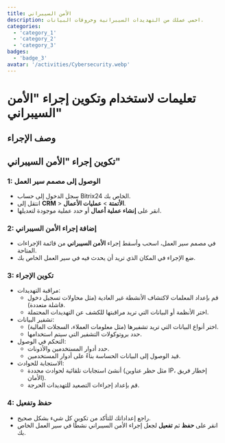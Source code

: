 ```yaml
---
title: الأمن السيبراني
description: احمي عملك من التهديدات السيبرانية وخروقات البيانات.
categories: 
  - 'category_1'
  - 'category_2'
  - 'category_3'
badges: 
  - 'badge_3'
avatar: '/activities/Cybersecurity.webp'
---
```

# تعليمات لاستخدام وتكوين إجراء "الأمن السيبراني"

## وصف الإجراء

## **تكوين إجراء "الأمن السيبراني"**

### 1: الوصول إلى مصمم سير العمل
- سجل الدخول إلى حساب Bitrix24 الخاص بك.
- انتقل إلى **CRM** > **الأتمتة** > **عمليات الأعمال**.
- انقر على **إنشاء عملية أعمال** أو حدد عملية موجودة لتعديلها.

### 2: إضافة إجراء الأمن السيبراني
- في مصمم سير العمل، اسحب وأسقط إجراء **الأمن السيبراني** من قائمة الإجراءات المتاحة.
- ضع الإجراء في المكان الذي تريد أن يحدث فيه في سير العمل الخاص بك.

### 3: تكوين الإجراء
- مراقبة التهديدات:
  - قم بإعداد المعلمات لاكتشاف الأنشطة غير العادية (مثل محاولات تسجيل دخول فاشلة متعددة).
  - اختر الأنظمة أو البيانات التي تريد مراقبتها للكشف عن التهديدات المحتملة.
- تشفير البيانات:
  - اختر أنواع البيانات التي تريد تشفيرها (مثل معلومات العملاء، السجلات المالية).
  - حدد بروتوكولات التشفير التي سيتم استخدامها.
- التحكم في الوصول:
  - حدد أدوار المستخدمين والأذونات.
  - قيد الوصول إلى البيانات الحساسة بناءً على أدوار المستخدمين.
- الاستجابة للحوادث:
  - أنشئ استجابات تلقائية لحوادث محددة (مثل حظر عناوين IP، إخطار فريق الأمان).
  - قم بإعداد إجراءات التصعيد للتهديدات الحرجة.

### 4: حفظ وتفعيل
- راجع إعداداتك للتأكد من تكوين كل شيء بشكل صحيح.
- انقر على **حفظ** ثم **تفعيل** لجعل إجراء الأمن السيبراني نشطًا في سير العمل الخاص بك.
